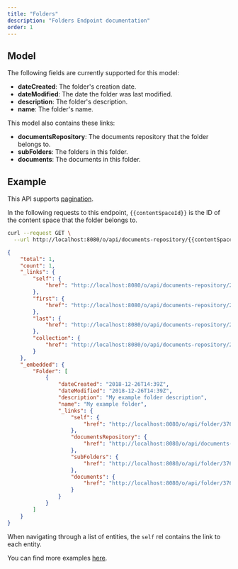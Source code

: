 ```yaml
---
title: "Folders"
description: "Folders Endpoint documentation"
order: 1
---
```


## Model

The following fields are currently supported for this model:

* **dateCreated**: The folder's creation date.
* **dateModified**: The date the folder was last modified.
* **description**: The folder's description.
* **name**: The folder's name.

This model also contains these links:

* **documentsRepository**: The documents repository that the folder belongs to.
* **subFolders**:  The folders in this folder.
* **documents**: The documents in this folder.

## Example

This API supports [pagination](/docs/general/pagination.html). 

In the following requests to this endpoint, `{{contentSpaceId}}` is the ID of the content space that the folder belongs to.

```bash request
curl --request GET \
  --url http://localhost:8080/o/api/documents-repository/{{contentSpaceId}}/folder?page=1&per_page=1
```

```json response
{
    "total": 1,
    "count": 1,
    "_links": {
        "self": {
            "href": "http://localhost:8080/o/api/documents-repository/20126/folder?page=1&per_page=1"
        },
        "first": {
            "href": "http://localhost:8080/o/api/documents-repository/20126/folder?page=1&per_page=1"
        },
        "last": {
            "href": "http://localhost:8080/o/api/documents-repository/20126/folder?page=1&per_page=1"
        },
        "collection": {
            "href": "http://localhost:8080/o/api/documents-repository/20126/folder"
        }
    },
    "_embedded": {
        "Folder": [
            {
                "dateCreated": "2018-12-26T14:39Z",
                "dateModified": "2018-12-26T14:39Z",
                "description": "My example folder description",
                "name": "My example folder",
                "_links": {
                    "self": {
                        "href": "http://localhost:8080/o/api/folder/37669"
                    },
                    "documentsRepository": {
                        "href": "http://localhost:8080/o/api/documents-repository/20126"
                    },
                    "subFolders": {
                        "href": "http://localhost:8080/o/api/folder/37669/folder"
                    },
                    "documents": {
                        "href": "http://localhost:8080/o/api/folder/37669/document"
                    }
                }
            }
        ]
    }
}
```

When navigating through a list of entities, the `self` rel contains the link to each entity. 

You can find more examples [here](/docs/content-space/documentsRepository/folders/examples.html).
